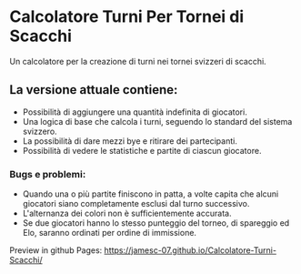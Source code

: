 # Calcolatore Turni Per Tornei di Scacchi
Un calcolatore per la creazione di turni nei tornei svizzeri di scacchi.

## La versione attuale contiene:
- Possibilità di aggiungere una quantità indefinita di giocatori.
- Una logica di base che calcola i turni, seguendo lo standard del sistema svizzero.
- La possibilità di dare mezzi bye e ritirare dei partecipanti.
- Possibilità di vedere le statistiche e partite di ciascun giocatore.

### Bugs e problemi:
- Quando una o più partite finiscono in patta, a volte capita che alcuni giocatori siano completamente esclusi dal turno successivo.
- L'alternanza dei colori non è sufficientemente accurata.
- Se due giocatori hanno lo stesso punteggio del torneo, di spareggio ed Elo, saranno ordinati per ordine di immissione.

Preview in github Pages: https://jamesc-07.github.io/Calcolatore-Turni-Scacchi/
